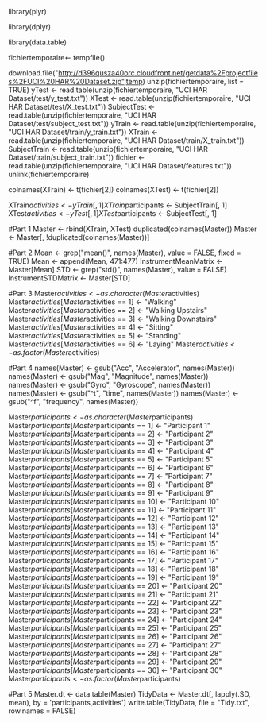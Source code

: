 library(plyr)

library(dplyr)

library(data.table)

fichiertemporaire<- tempfile()

download.file("http://d396qusza40orc.cloudfront.net/getdata%2Fprojectfiles%2FUCI%20HAR%20Dataset.zip",temp)
unzip(fichiertemporaire, list = TRUE) 
yTest <- read.table(unzip(fichiertemporaire, "UCI HAR Dataset/test/y_test.txt"))
XTest <- read.table(unzip(fichiertemporaire, "UCI HAR Dataset/test/X_test.txt"))
SubjectTest <- read.table(unzip(fichiertemporaire, "UCI HAR Dataset/test/subject_test.txt"))
yTrain <- read.table(unzip(fichiertemporaire, "UCI HAR Dataset/train/y_train.txt"))
XTrain <- read.table(unzip(fichiertemporaire, "UCI HAR Dataset/train/X_train.txt"))
SubjectTrain <- read.table(unzip(fichiertemporaire, "UCI HAR Dataset/train/subject_train.txt"))
fichier <- read.table(unzip(fichiertemporaire, "UCI HAR Dataset/features.txt"))
unlink(fichiertemporaire) 


colnames(XTrain) <- t(fichier[2])
colnames(XTest) <- t(fichier[2])

XTrain$activities <- yTrain[, 1]
XTrain$participants <- SubjectTrain[, 1]
XTest$activities <- yTest[, 1]
XTest$participants <- SubjectTest[, 1]

#Part 1
Master <- rbind(XTrain, XTest)
duplicated(colnames(Master))
Master <- Master[, !duplicated(colnames(Master))]

#Part 2
Mean <- grep("mean()", names(Master), value = FALSE, fixed = TRUE)
Mean <- append(Mean, 471:477)
InstrumentMeanMatrix <- Master[Mean]
STD <- grep("std()", names(Master), value = FALSE)
InstrumentSTDMatrix <- Master[STD]

#Part 3
Master$activities <- as.character(Master$activities)
Master$activities[Master$activities == 1] <- "Walking"
Master$activities[Master$activities == 2] <- "Walking Upstairs"
Master$activities[Master$activities == 3] <- "Walking Downstairs"
Master$activities[Master$activities == 4] <- "Sitting"
Master$activities[Master$activities == 5] <- "Standing"
Master$activities[Master$activities == 6] <- "Laying"
Master$activities <- as.factor(Master$activities)

#Part 4
names(Master) <- gsub("Acc", "Accelerator", names(Master))
names(Master) <- gsub("Mag", "Magnitude", names(Master))
names(Master) <- gsub("Gyro", "Gyroscope", names(Master))
names(Master) <- gsub("^t", "time", names(Master))
names(Master) <- gsub("^f", "frequency", names(Master))

Master$participants <- as.character(Master$participants)
Master$participants[Master$participants == 1] <- "Participant 1"
Master$participants[Master$participants == 2] <- "Participant 2"
Master$participants[Master$participants == 3] <- "Participant 3"
Master$participants[Master$participants == 4] <- "Participant 4"
Master$participants[Master$participants == 5] <- "Participant 5"
Master$participants[Master$participants == 6] <- "Participant 6"
Master$participants[Master$participants == 7] <- "Participant 7"
Master$participants[Master$participants == 8] <- "Participant 8"
Master$participants[Master$participants == 9] <- "Participant 9"
Master$participants[Master$participants == 10] <- "Participant 10"
Master$participants[Master$participants == 11] <- "Participant 11"
Master$participants[Master$participants == 12] <- "Participant 12"
Master$participants[Master$participants == 13] <- "Participant 13"
Master$participants[Master$participants == 14] <- "Participant 14"
Master$participants[Master$participants == 15] <- "Participant 15"
Master$participants[Master$participants == 16] <- "Participant 16"
Master$participants[Master$participants == 17] <- "Participant 17"
Master$participants[Master$participants == 18] <- "Participant 18"
Master$participants[Master$participants == 19] <- "Participant 19"
Master$participants[Master$participants == 20] <- "Participant 20"
Master$participants[Master$participants == 21] <- "Participant 21"
Master$participants[Master$participants == 22] <- "Participant 22"
Master$participants[Master$participants == 23] <- "Participant 23"
Master$participants[Master$participants == 24] <- "Participant 24"
Master$participants[Master$participants == 25] <- "Participant 25"
Master$participants[Master$participants == 26] <- "Participant 26"
Master$participants[Master$participants == 27] <- "Participant 27"
Master$participants[Master$participants == 28] <- "Participant 28"
Master$participants[Master$participants == 29] <- "Participant 29"
Master$participants[Master$participants == 30] <- "Participant 30"
Master$participants <- as.factor(Master$participants)


#Part 5
Master.dt <- data.table(Master)
TidyData <- Master.dt[, lapply(.SD, mean), by = 'participants,activities']
write.table(TidyData, file = "Tidy.txt", row.names = FALSE)
